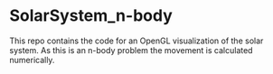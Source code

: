 # SolarSystem_n-body

This repo contains the code for an OpenGL visualization of the solar system. As this is an n-body problem the movement is calculated numerically.
